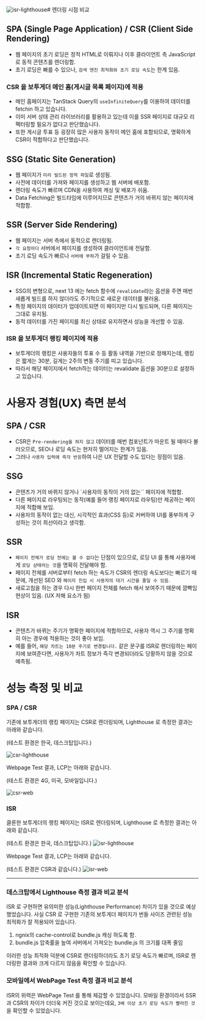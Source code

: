 ![isr-lighthouse](https://github.com/inyeong-kang/frontend-rendering/assets/81199414/cf9a207a-08fa-46ad-8fc9-7ba91b33c3ad)# 렌더링 시점 비교

## SPA (Single Page Application) / CSR (Client Side Rendering)

- 웹 페이지의 초기 로딩은 정적 HTML로 이뤄지나 이후 클라이언트 측 JavaScript로 동적 콘텐츠를 렌더링함.
- 초기 로딩은 빠를 수 있으나, `검색 엔진 최적화와 초기 로딩 속도`는 한계 있음.

### CSR 을 보투게더 메인 홈(게시글 목록 페이지)에 적용

- 메인 홈페이지는 TanStack Query의 `useInfiniteQuery`를 이용하여 데이터를 fetchin 하고 있습니다.
- 이미 서버 상태 관리 라이브러리를 활용하고 있는데 이를 SSR 페이지로 대규모 리팩터링할 필요가 없다고 판단했습니다.
- 또한 게시글 투표 등 굉장히 많은 사용자 동작이 메인 홈에 포함되므로, 명확하게 CSR이 적합하다고 판단했습니다.

## SSG (Static Site Generation)

- 웹 페이지가 `미리 빌드된 정적 파일`로 생성됨.
- 사전에 데이터를 가져와 페이지를 생성하고 웹 서버에 배포함.
- 렌더링 속도가 빠르며 CDN을 사용하여 캐싱 및 배포가 쉬움.
- Data Fetching은 빌드타임에 이루어지므로 콘텐츠가 거의 바뀌지 않는 페이지에 적합함.

## SSR (Server Side Rendering)

- 웹 페이지는 서버 측에서 동적으로 렌더링됨.
- `각 요청마다` 서버에서 페이지를 생성하여 클라이언트에 전달함.
- 초기 로딩 속도가 빠르나 `서버에 부하`가 걸릴 수 있음.

## ISR (Incremental Static Regeneration)

- SSG의 변형으로, next 13 에는 fetch 함수에 `revalidate`라는 옵션을 주면 매번 새롭게 빌드를 하지 않더라도 주기적으로 새로운 데이터를 불러옴.
- 특정 페이지의 데이터가 업데이트되면 이 페이지만 다시 빌드되며, 다른 페이지는 그대로 유지됨.
- 동적 데이터를 가진 페이지를 최신 상태로 유지하면서 성능을 개선할 수 있음.

### ISR 을 보투게더 랭킹 페이지에 적용

- 보투게더의 랭킹은 사용자들의 투표 수 등 활동 내역을 기반으로 정해지는데, 랭킹은 짧게는 30분, 길게는 2주의 변동 주기를 띠고 있습니다.
- 따라서 해당 페이지에서 fetch하는 데이터는 revalidate 옵션을 30분으로 설정하고 있습니다.

# 사용자 경험(UX) 측면 분석

## SPA / CSR

- CSR은 `Pre-rendering을 하지 않고` 데이터를 매번 컴포넌트가 마운트 될 때마다 불러오므로, SEO나 로딩 속도는 현저히 떨어지는 한계가 있음.
- 그러나 `사용자 입력에 즉각 반응`하여 나은 UX 전달할 수도 있다는 장점이 있음.

## SSG

- 콘텐츠가 거의 바뀌지 않거나 `사용자의 동작이 거의 없는`` 페이지에 적합함.
- 다른 페이지로 라우팅되는 동작(예를 들어 랭킹 페이지로 라우팅)만 제공하는 페이지에 적합해 보임.
- 사용자의 동작이 없는 대신, 시각적인 효과(CSS 등)로 커버하여 UI를 풍부하게 구성하는 것이 최선이라고 생각함.

## SSR

- `페이지 전체가 로딩 전에는 볼 수 없다`는 단점이 있으므로, 로딩 UI 를 통해 사용자에게 `로딩 상태라는 것`을 명확히 전달해야 함.
- 페이지 전체를 서버로부터 fetch 하는 속도가 CSR의 렌더링 속도보다는 빠르기 때문에, 개선된 SEO 와 `페이지 진입 시 사용자의 대기 시간을 줄일 수 있음`.
- 새로고침을 하는 경우 다시 한번 페이지 전체를 fetch 해서 보여주기 때문에 깜빡임 현상이 있음. (UX 저해 요소가 됨)

## ISR

- 콘텐츠가 바뀌는 주기가 명확한 페이지에 적합하므로, 사용자 역시 그 주기를 명확히 아는 경우에 적용하는 것이 좋아 보임.
- 예를 들어, `해당 차트는 10분 주기로 변경됩니다.` 같은 문구를 ISR로 렌더링하는 페이지에 보여준다면, 사용자가 차트 정보가 즉각 변경되더라도 당황하지 않을 것으로 예측됨.

# 성능 측정 및 비교

### SPA / CSR

기존에 보투게더의 랭킹 페이지는 CSR로 렌더링되며, Lighthouse 로 측정한 결과는 아래와 같습니다.

(테스트 환경은 한국, 데스크탑입니다.)

![csr-lighthouse](https://github.com/inyeong-kang/frontend-rendering/assets/81199414/a21b3294-62bc-435a-81ea-f6c633334e05)


Webpage Test 결과, LCP는 아래와 같습니다.

(테스트 환경은 4G, 미국, 모바일입니다.)

![csr-web](https://github.com/inyeong-kang/frontend-rendering/assets/81199414/6c949eac-5c3a-4926-ab28-20fe0654b7ee)


### ISR

클론한 보투게더의 랭킹 페이지는 ISR로 렌더링되며, Lighthouse 로 측정한 결과는 아래와 같습니다.

(테스트 환경은 한국, 데스크탑입니다.)
![isr-lighthouse](https://github.com/inyeong-kang/frontend-rendering/assets/81199414/c6f381fe-0e5c-41e1-ae8f-d912def176b1)


Webpage Test 결과, LCP는 아래와 같습니다.

(테스트 환경은 CSR과 같습니다.)
![isr-web](https://github.com/inyeong-kang/frontend-rendering/assets/81199414/4e3265e8-4063-4aee-9ba0-8b7f5bc2ab27)



---

### 데스크탑에서 Lighthouse 측정 결과 비교 분석

ISR 로 구현하면 유의미한 성능(Lighthouse Performance) 차이가 있을 것으로 예상했었습니다.
사실 CSR 로 구현한 기존의 보투게더 페이지가 번들 사이즈 관련된 성능 최적화가 잘 적용되어 있습니다.

1. ngnix의 cache-control로 bundle.js 캐싱 하도록 함.
2. bundle.js 압축률을 높여 서버에서 가져오는 bundle.js 의 크기를 대폭 줄임

이러한 성능 최적화 덕분에 CSR로 렌더링하더라도 초기 로딩 속도가 빠르며, ISR로 렌더링한 결과와 크게 다르지 않음을 확인할 수 있습니다.

### 모바일에서 WebPage Test 측정 결과 비교 분석

ISR의 위력은 WebPage Test 를 통해 체감할 수 있었습니다. 모바일 환경이라서 SSR과 CSR의 차이가 더더욱 커진 것으로 보이는데요, `3배 이상 초기 로딩 속도가 빨라진 것`을 확인할 수 있었습니다.
